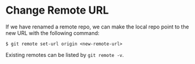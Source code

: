 # Change Remote URL

If we have renamed a remote repo, we can make the local repo point to the new URL with the following command:

```console
$ git remote set-url origin <new-remote-url>
```

Existing remotes can be listed by `git remote -v`.
